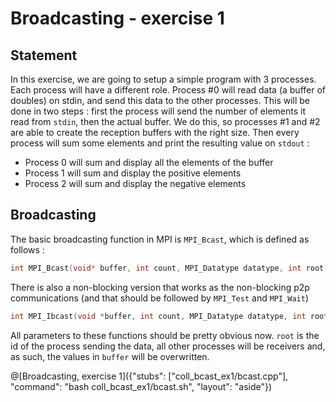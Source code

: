 # Broadcasting - exercise 1

## Statement

In this exercise, we are going to setup a simple program with 3 processes. Each process will have a different role. Process #0 will read data (a buffer of doubles) on stdin, and send this data to the other processes. This will be done in two steps : first the process will send the number of elements it read from `stdin`, then the actual buffer. We do this, so processes #1 and #2 are able to create the reception buffers with the right size. Then every process will sum some elements and print the resulting value on `stdout` :

* Process 0 will sum and display all the elements of the buffer
* Process 1 will sum and display the positive elements
* Process 2 will sum and display the negative elements

## Broadcasting

The basic broadcasting function in MPI is `MPI_Bcast`, which is defined as follows :

```cpp
int MPI_Bcast(void* buffer, int count, MPI_Datatype datatype, int root, MPI_Comm comm);
```

There is also a non-blocking version that works as the non-blocking p2p communications (and that should be followed by `MPI_Test` and `MPI_Wait`)

```cpp
int MPI_Ibcast(void *buffer, int count, MPI_Datatype datatype, int root, MPI_Comm comm, MPI_Request *request)
```
All parameters to these functions should be pretty obvious now. `root` is the id of the process sending the data, all other processes will be receivers and, as such, the values in `buffer` will be overwritten.

@[Broadcasting, exercise 1]({"stubs": ["coll_bcast_ex1/bcast.cpp"], "command": "bash coll_bcast_ex1/bcast.sh", "layout": "aside"})


